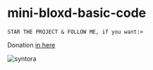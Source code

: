 # mini-bloxd-basic-code
```
STAR THE PROJECT & FOLLOW ME, if you want:>
```

Donation [in here](https://trakteer.id/Saveng-Fox/tip) <br />

![syntora](https://skillicons.dev/icons?i=html,css,js,nodejs,bash&theme=dark) 
